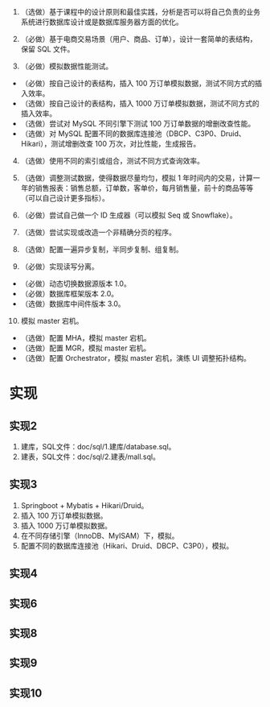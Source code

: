 1. （选做）基于课程中的设计原则和最佳实践，分析是否可以将自己负责的业务系统进行数据库设计或是数据库服务器方面的优化。

2. （必做）基于电商交易场景（用户、商品、订单），设计一套简单的表结构，保留 SQL 文件。

3. （必做）模拟数据性能测试。
- （必做）按自己设计的表结构，插入 100 万订单模拟数据，测试不同方式的插入效率。
- （选做）按自己设计的表结构，插入 1000 万订单模拟数据，测试不同方式的插入效率。
- （选做）尝试对 MySQL 不同引擎下测试 100 万订单数据的增删改查性能。
- （选做）对 MySQL 配置不同的数据库连接池（DBCP、C3P0、Druid、Hikari），测试增删改查 100 万次，对比性能，生成报告。

4. （选做）使用不同的索引或组合，测试不同方式查询效率。

5. （选做）调整测试数据，使得数据尽量均匀，模拟 1 年时间内的交易，计算一年的销售报表：销售总额，订单数，客单价，每月销售量，前十的商品等等（可以自己设计更多指标）。

6. （必做）尝试自己做一个 ID 生成器（可以模拟 Seq 或 Snowflake）。

7. （选做）尝试实现或改造一个非精确分页的程序。

8. （选做）配置一遍异步复制，半同步复制、组复制。

9. （必做）实现读写分离。
- （必做）动态切换数据源版本 1.0。
- （必做）数据库框架版本 2.0。
- （选做）数据库中间件版本 3.0。

10. 模拟 master 宕机。
- （选做）配置 MHA，模拟 master 宕机。
- （选做）配置 MGR，模拟 master 宕机。
- （选做）配置 Orchestrator，模拟 master 宕机，演练 UI 调整拓扑结构。

# 实现

## 实现2
1. 建库，SQL文件：doc/sql/1.建库/database.sql。
2. 建表，SQL文件：doc/sql/2.建表/mall.sql。

## 实现3
1. Springboot + Mybatis + Hikari/Druid。
2. 插入 100 万订单模拟数据。
3. 插入 1000 万订单模拟数据。
4. 在不同存储引擎（InnoDB、MyISAM）下，模拟。
5. 配置不同的数据库连接池（Hikari、Druid、DBCP、C3P0），模拟。

## 实现4

## 实现6

## 实现8

## 实现9

## 实现10
